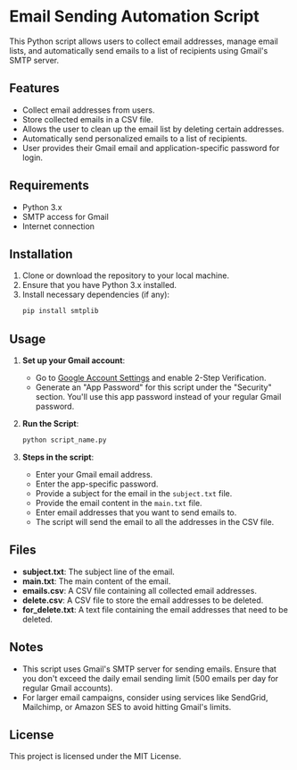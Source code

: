 # Email Sending Automation Script

This Python script allows users to collect email addresses, manage email lists, and automatically send emails to a list of recipients using Gmail's SMTP server.

## Features
- Collect email addresses from users.
- Store collected emails in a CSV file.
- Allows the user to clean up the email list by deleting certain addresses.
- Automatically send personalized emails to a list of recipients.
- User provides their Gmail email and application-specific password for login.

## Requirements
- Python 3.x
- SMTP access for Gmail
- Internet connection

## Installation

1. Clone or download the repository to your local machine.
2. Ensure that you have Python 3.x installed.
3. Install necessary dependencies (if any):
    ```bash
    pip install smtplib
    ```

## Usage

1. **Set up your Gmail account**:
   - Go to [Google Account Settings](https://myaccount.google.com/) and enable 2-Step Verification.
   - Generate an "App Password" for this script under the "Security" section. You'll use this app password instead of your regular Gmail password.

2. **Run the Script**:
    ```bash
    python script_name.py
    ```
   
3. **Steps in the script**:
    - Enter your Gmail email address.
    - Enter the app-specific password.
    - Provide a subject for the email in the `subject.txt` file.
    - Provide the email content in the `main.txt` file.
    - Enter email addresses that you want to send emails to.
    - The script will send the email to all the addresses in the CSV file.

## Files
- **subject.txt**: The subject line of the email.
- **main.txt**: The main content of the email.
- **emails.csv**: A CSV file containing all collected email addresses.
- **delete.csv**: A CSV file to store the email addresses to be deleted.
- **for_delete.txt**: A text file containing the email addresses that need to be deleted.

## Notes
- This script uses Gmail's SMTP server for sending emails. Ensure that you don't exceed the daily email sending limit (500 emails per day for regular Gmail accounts).
- For larger email campaigns, consider using services like SendGrid, Mailchimp, or Amazon SES to avoid hitting Gmail's limits.

## License
This project is licensed under the MIT License.
